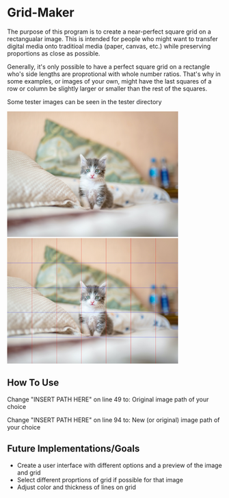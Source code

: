# Grid-Maker

<p> The purpose of this program is to create a near-perfect square grid on a rectangualar image. This is intended for people who might want to transfer digital media onto traditioal media (paper, canvas, etc.) while preserving proportions as close as possible. </p>

<p> Generally, it's only possible to have a perfect square grid on a rectangle who's side lengths are proprotional with whole number ratios. That's why in some examples, or images of your own, might have the last squares of a row or column be slightly larger or smaller than the rest of the squares.</p>

<p> Some tester images can be seen in the tester directory </p>
<img src='tester\test2_original.jpg' alt = 'original tester image of grey and white kitten' width='400' height =auto>
<img src='tester\test2_updated.jpg' alt = 'updated tester image of grey and white kitten with grid' width='400' height =auto>

<h2> How To Use </h2>

<p> Change "INSERT PATH HERE" on line 49 to: Original image path of your choice </p>
<p> Change "INSERT PATH HERE" on line 94 to: New (or original) image path of your choice</p>

<h2> Future Implementations/Goals </h2>
<ul> 
    <li>Create a user interface with different options and a preview of the image and grid </li>
    <li>Select different proprtions of grid if possible for that image </li>
    <li>Adjust color and thickness of lines on grid </li>
 </ul>